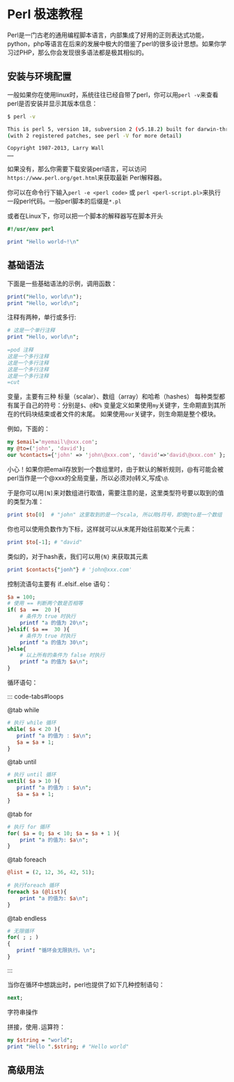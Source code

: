 Perl 极速教程
==================

Perl是一门古老的通用编程脚本语言，内部集成了好用的正则表达式功能，python，php等语言在后来的发展中极大的借鉴了perl的很多设计思想。如果你学习过PHP，那么你会发现很多语法都是极其相似的。

## 安装与环境配置

一般如果你在使用linux时，系统往往已经自带了perl，你可以用`perl -v`来查看perl是否安装并显示其版本信息：

```sh
$ perl -v

This is perl 5, version 18, subversion 2 (v5.18.2) built for darwin-thread-multi-2level
(with 2 registered patches, see perl -V for more detail)

Copyright 1987-2013, Larry Wall
……
```

如果没有，那么你需要下载安装perl语言，可以访问`https://www.perl.org/get.html`来获取最新 Perl解释器。


你可以在命令行下输入`perl -e <perl code>` 或 `perl <perl-script.pl>`来执行一段perl代码。一般perl脚本的后缀是`*.pl`

或者在Linux下，你可以把一个脚本的解释器写在脚本开头
```perl
#!/usr/env perl

print "Hello world~!\n"
```


## 基础语法

下面是一些基础语法的示例，调用函数：

```perl
print("Hello, world\n");
print "Hello, world\n";
```

注释有两种，单行或多行:

```perl
# 这是一个单行注释
print "Hello, world\n";
 
=pod 注释
这是一个多行注释
这是一个多行注释
这是一个多行注释
这是一个多行注释
=cut
```

变量，主要有三种  标量（scalar）、数组（array）和哈希（hashes）
每种类型都有属于自己的符号：分别是`$`、`@`和`%`
变量定义如果使用`my`关键字，生命期直到其所在的代码块结束或者文件的末尾。
如果使用`our`关键字，则生命期是整个模块。

例如，下面的：
```perl
my $email='myemail\@xxx.com'; 
my @to=('john', 'david');
our %contacts={'john' => 'john\@xxx.com', 'david'=>'david\@xxx.com' };
```

小心！如果你把email存放到一个数组里时，由于默认的解析规则，@有可能会被perl当作是一个@xxx的全局变量，所以必须对`@`转义,写成`\@`.

于是你可以用`[N]`来对数组进行取值，需要注意的是，这里类型符号要以取到的值的类型为准：

```perl
print $to[0]  # "john" 这里取到的是一个scala, 所以用$符号，即使@to是一个数组
```
你也可以使用负数作为下标，这样就可以从末尾开始往前取某个元素：
```perl
print $to[-1]; # "david"
```

类似的，对于hash表，我们可以用`{N}` 来获取其元素
```perl
print $contacts{"jonh"} # 'john@xxx.com'
```







控制流语句主要有 if..elsif..else 语句：
```perl
$a = 100;
# 使用 == 判断两个数是否相等
if( $a  ==  20 ){
    # 条件为 true 时执行
    printf "a 的值为 20\n";
}elsif( $a ==  30 ){
    # 条件为 true 时执行
    printf "a 的值为 30\n";
}else{
    # 以上所有的条件为 false 时执行
    printf "a 的值为 $a\n";
}
```




循环语句：

::: code-tabs#loops

@tab while
```perl
# 执行 while 循环
while( $a < 20 ){
   printf "a 的值为 : $a\n";
   $a = $a + 1;
}
```
@tab until
```perl
# 执行 until 循环
until( $a > 10 ){
   printf "a 的值为 : $a\n";
   $a = $a + 1;
}
```
@tab for
```perl
# 执行 for 循环
for( $a = 0; $a < 10; $a = $a + 1 ){
    print "a 的值为: $a\n";
}
```
@tab foreach
```perl
@list = (2, 12, 36, 42, 51);
 
# 执行foreach 循环
foreach $a (@list){
    print "a 的值为: $a\n";
}
```
@tab endless
```perl
# 无限循环
for( ; ; )
{
   printf "循环会无限执行。\n";
}
```

:::

当你在循环中想跳出时，perl也提供了如下几种控制语句：

```perl
next;
```


字符串操作

拼接，使用`.`运算符：
```perl
my $string = "world";
print "Hello ".$string; # "Hello world"
```




## 高级用法





